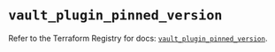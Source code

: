 # `vault_plugin_pinned_version`

Refer to the Terraform Registry for docs: [`vault_plugin_pinned_version`](https://registry.terraform.io/providers/hashicorp/vault/4.8.0/docs/resources/plugin_pinned_version).
